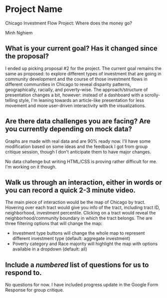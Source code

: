 # Project Name
Chicago Investment Flow Project: Where does the money go?

Minh Nghiem

## What is your current goal? Has it changed since the proposal?

I ended up picking proposal #2 for the project. The current goal remains the same as proposed: to explore different types of investment that are going in community development and the course of those investment flows in different communities in Chicago to reveal disparity patterns, geographically, racially, and poverty-wise. The approach/structure of presentation changes a bit, however: instead of a dashboard with a scrolly-telling style, I'm leaning towards an article-like presentation for less movement and more user-driven interactivity with the visualizations.

## Are there data challenges you are facing? Are you currently depending on mock data?
Graphs are made with real data and are 90% ready now. I'll have some modification based on some ideas and the feedback I got from group critique session, though I don't anticipate them to have major changes.

No data challenge but writing HTML/CSS is proving rather difficult for me. I'm working on it though.

## Walk us through an interaction, either in words or you can record a quick 2-3 minute video.
The main piece of interaction would be the map of Chicago by tract. Hovering over each tract would give you info of the tract, including tract ID, neighborhood, investment percentile. Clicking on a tract would reveal the neighborhood/community boundary in which the tract belongs. The are three filtering options that will change the map:
- Investment type buttons will change the whole map to represent different investment type (default: aggregate investment)
- Poverty category and Race majority will highlight the map with options available in a dropdown (default: all)

## Include a _numbered_ list of questions for us to respond to.
No questions for now. I have included progress update in the Google Form Response for group critique.